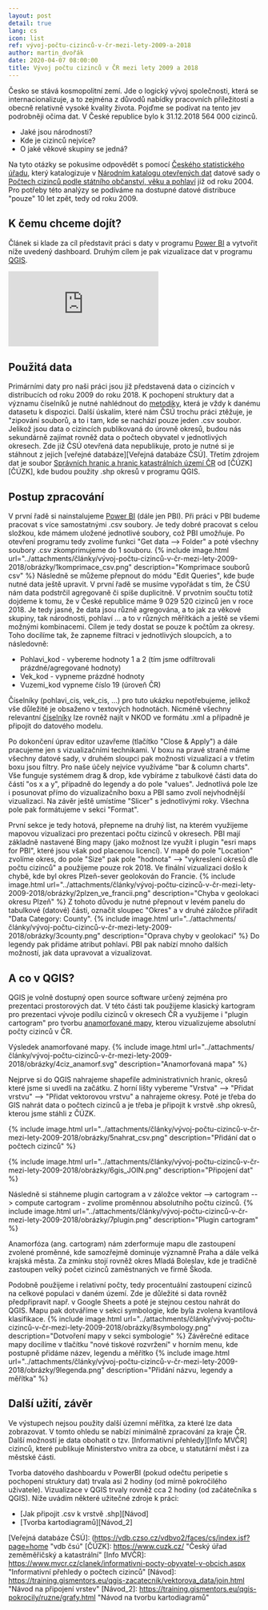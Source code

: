 ```yaml
---
layout: post
detail: true
lang: cs
icon: list
ref: vývoj-počtu-cizinců-v-čr-mezi-lety-2009-a-2018
author: martin_dvořák
date: 2020-04-07 08:00:00
title: Vývoj počtu cizinců v ČR mezi lety 2009 a 2018
---
```


Česko se stává kosmopolitní zemí. Jde o logický vývoj společnosti, která se internacionalizuje, a to zejména z důvodů nabídky pracovních příležitostí a obecně relativně vysoké kvality života. Pojďme se podívat na tento jev podrobněji očima dat. V České republice bylo k 31.12.2018 564 000 cizinců. 
- Jaké jsou národnosti?
- Kde je cizinců nejvíce? 
- O jaké věkové skupiny se jedná?
<!--more-->

Na tyto otázky se pokusíme odpovědět s pomocí [Českého statistického úřadu][ČSÚ], který katalogizuje v [Národním katalogu otevřených dat][NKOD] datové sady o [Počtech cizinců podle státního občanství, věku a pohlaví][Source] již od roku 2004. Pro potřeby této analýzy se podíváme na dostupné datové distribuce "pouze" 10 let zpět, tedy od roku 2009. 

## K čemu chceme dojít?
Článek si klade za cíl představit práci s daty v programu [Power BI][Power BI] a vytvořit níže uvedený dashboard. Druhým cílem je pak vizualizace dat v programu [QGIS][A Free and Open Source Geographic Information System]. 

<div class="embed-responsive embed-responsive-16by9">
<iframe class="embed-responsive-item" src="https://app.powerbi.com/view?r=eyJrIjoiY2QwMzM5YTktOTI0YS00MzQzLTkzYjMtYjI1OTQxNTgxNGZjIiwidCI6ImI4MDRlNTE5LTFjYzYtNDk3ZC1hOTVmLWUwMDIwNGMwMzhlZSIsImMiOjh9" frameborder="0" allowFullScreen></iframe>
</div>

## Použitá data

Primárními daty pro naši práci jsou již představená data o cizincích v distribucích od roku 2009 do roku 2018. K pochopení struktury dat a významu číselníků je nutné nahlédnout do [metodiky][Metodika počtu cizinců], která je vždy k danému datasetu k dispozici. Další úskalím, které nám ČSÚ trochu práci ztěžuje, je "zipování souborů, a to i tam, kde se nachází pouze jeden .csv soubor.
Jelikož jsou data o cizincích publikovaná do úrovně okresů, budou nás sekundárně zajímat rovněž data o počtech obyvatel v jednotlivých okresech. Zde již ČSÚ otevřená data nepublikuje, proto je nutné si je stáhnout z jejich [veřejné databáze][Veřejná databáze ČSÚ]. Třetím zdrojem dat je soubor [Správních hranic a hranic katastrálních území ČR][Data] od [ČÚZK][ČÚZK], kde budou použity .shp okresů v programu QGIS.

## Postup zpracování
V první řadě si nainstalujeme [Power BI](https://www.microsoft.com/en-us/download/details.aspx?id=58494) (dále jen PBI). Při práci v PBI budeme pracovat s více samostatnými .csv soubory. Je tedy dobré pracovat s celou složkou, kde mámem uložené jednotlivé soubory, což PBI umožňuje. Po otevření programu tedy zvolíme funkci "Get data --> Folder" a poté všechny soubory .csv zkomprimujeme do 1 souboru. 
{% include image.html
    url="../attachments/články/vývoj-počtu-cizinců-v-čr-mezi-lety-2009-2018/obrázky/1komprimace_csv.png"
    description="Komprimace souborů csv"
%}
Následně se můžeme přepnout do módu "Edit Queries", kde bude nutné data ještě upravit. V první řadě se musíme vypořádat s tím, že ČSÚ nám data podstrčil agregovaně či spíše duplicitně. V prvotním součtu totiž dojdeme k tomu, že v České republice máme 9 029 520 cizinců jen v roce 2018. Je tedy jasné, že data jsou různě agregována, a to jak za věkové skupiny, tak národnosti, pohlaví ... a to v různých měřítkách a ještě se všemi možnými kombinacemi. Cílem je tedy dostat se pouze k počtům za okresy. Toho docílíme tak, že zapneme filtraci v jednotlivých sloupcích, a to následovně: 

- Pohlavi_kod - vybereme hodnoty 1 a 2 (tím jsme odfiltrovali prázdné/agregované hodnoty) 
- Vek_kod - vypneme prázdné hodnoty
- Vuzemi_kod vypneme číslo 19 (úroveň ČR)

Číselníky (pohlavi_cis, vek_cis, ...) pro tuto ukázku nepotřebujeme, jelikož vše důležité je obsaženo v textových hodnotách. Nicméně všechny relevantní [číselníky](https://data.gov.cz/datové-sady?dotaz=číselníky&poskytovatel=Český%20statistický%20úřad) lze rovněž najít v NKOD ve formátu .xml a případně je připojit do datového modelu. 

Po dokončení úprav editor uzavřeme (tlačítko "Close & Apply") a dále pracujeme jen s vizualizačními technikami. V boxu na pravé straně máme všechny datové sady, v druhém sloupci pak možnosti vizualizací a v třetím boxu jsou filtry. Pro naše účely nejvíce využíváme "bar & column charts". Vše funguje systémem drag & drop, kde vybíráme z tabulkové části data do částí "os x a y", případně do legendy a do pole "values". Jednotlivá pole lze i posunovat přímo do vizualizačního boxu a PBI samo zvolí nejvhodnější vizualizaci. Na závěr ještě umístíme "Slicer" s jednotlivými roky. Všechna pole pak formátujeme v sekci "Format". 

První sekce je tedy hotová, přepneme na druhý list, na kterém využijeme mapovou vizualizaci pro prezentaci počtu cizinců v okresech. PBI mají základně nastavené Bing mapy (jako možnost lze využít i plugin "esri maps for PBI", které jsou však pod placenou licencí). V mapě do pole "Location" zvolíme okres, do pole "Size" pak pole "hodnota" --> "vykreslení okresů dle počtu cizinců" a použijeme pouze rok 2018. Ve finální vizualizaci došlo k chybě, kde byl okres Plzeň-sever geolokován do Francie.
{% include image.html
    url="../attachments/články/vývoj-počtu-cizinců-v-čr-mezi-lety-2009-2018/obrázky/2plzen_ve_francii.png"
    description="Chyba v geolokaci okresu Plzeň"
%}
 Z tohoto důvodu je nutné přepnout v levém panelu do tabulkové (datové) části, označit sloupec "Okres" a v druhé záložce přiřadit "Data Category: County".
{% include image.html
    url="../attachments/články/vývoj-počtu-cizinců-v-čr-mezi-lety-2009-2018/obrázky/3county.png"
    description="Oprava chyby v geolokaci"
%}
Do legendy pak přidáme atribut pohlaví. PBI pak nabízí mnoho dalších možností, jak data upravovat a vizualizovat. 

## A co v QGIS?

QGIS je volně dostupný open source software určený zejména pro prezentaci prostorových dat. V této části tak použijeme klasický kartogram pro prezentaci vývoje podílu cizinců v okresech ČR a využijeme i "plugin cartogram" pro tvorbu [anamorfované mapy](https://cs.wikipedia.org/wiki/Anamorf%C3%B3za_), kterou vizualizujeme absolutní počty cizinců v ČR. 

Výsledek anamorfované mapy.
{% include image.html
    url="../attachments/články/vývoj-počtu-cizinců-v-čr-mezi-lety-2009-2018/obrázky/4ciz_anamorf.svg"
    description="Anamorfovaná mapa"
%}

Nejprve si do QGIS nahrajeme shapefile administrativních hranic, okresů které jsme si uvedli na začátku. Z horní lišty vybereme "Vrstva" --> "Přidat vrstvu" --> "Přidat vektorovou vrstvu" a nahrajeme okresy. 
Poté je třeba do GIS nahrát data o počtech cizinců a je třeba je připojit k vrstvě .shp okresů, kterou jsme stáhli z ČÚZK.

{% include image.html
    url="../attachments/články/vývoj-počtu-cizinců-v-čr-mezi-lety-2009-2018/obrázky/5nahrat_csv.png"
    description="Přidání dat o počtech cizinců"
%}

{% include image.html
    url="../attachments/články/vývoj-počtu-cizinců-v-čr-mezi-lety-2009-2018/obrázky/6gis_JOIN.png"
    description="Připojení dat"
%}
 
Následně si stáhneme plugin cartogram  a v záložce vektor --> cartogram --> compute cartogram - zvolíme proměnnou absolutního počtu cizinců. 
{% include image.html
    url="../attachments/články/vývoj-počtu-cizinců-v-čr-mezi-lety-2009-2018/obrázky/7plugin.png"
    description="Plugin cartogram"
%}

Anamorfóza (ang. cartogram) nám zderformuje mapu dle zastoupení zvolené proměnné, kde samozřejmě dominuje významně Praha a dále velká krajská města. Za zmínku stojí rovněž okres Mladá Boleslav, kde je tradičně zastoupen velký počet cizinců zaměstnaných ve firmě Škoda. 

Podobně použijeme i relativní počty, tedy procentuální zastoupení cizinců na celkové populaci v daném území. Zde je důležité si data rovněž předpřipravit např. v Google Sheets a poté je stejnou cestou nahrát do QGIS. Mapu pak dotváříme v sekci symbologie, kde byla zvolena kvantilová klasifikace.
{% include image.html
    url="../attachments/články/vývoj-počtu-cizinců-v-čr-mezi-lety-2009-2018/obrázky/8symbology.png"
    description="Dotvoření mapy v sekci symbologie"
%}
Závěrečné editace mapy docílíme v tlačítku "nové tiskové rozvržení" v horním menu, kde postupně přidáme název, legendu a měřítko
{% include image.html
    url="../attachments/články/vývoj-počtu-cizinců-v-čr-mezi-lety-2009-2018/obrázky/9legenda.png"
    description="Přidání názvu, legendy a měřítka"
%}

## Další užití, závěr
Ve výstupech nejsou použity další územní měřítka, za které lze data zobrazovat. V tomto ohledu se nabízí minimálně zpracování za kraje ČR. Další možností je data obohatit o tzv. [Informativní přehledy][Info MVČR] cizinců, které publikuje Ministerstvo vnitra za obce, u statutární měst i za městské části. 

Tvorba datového dashboardu v PowerBI (pokud odečtu peripetie s pochopení struktury dat) trvala asi 2 hodiny (od mírně pokročilého uživatele). Vizualizace v QGIS trvaly rovněž cca 2 hodiny (od začátečníka s QGIS). Níže uvádím některé užitečné zdroje k práci:
 
- [Jak připojit .csv k vrstvě .shp][Návod]
- [Tvorba kartodiagramů][Návod_2]


[ČSÚ]: https://www.czso.cz/ "Český statistický úřad"
[NKOD]: https://data.gov.cz/ "Národní katalog otevřených dat"
[Source]: https://data.gov.cz/datové-sady?dotaz=cizinci&klíčová%20slova=státní%20občanství "Zdrojové soubory"
[Data]: https://data.gov.cz/datová-sada?iri=https%253A%2F%2Fdata.gov.cz%2Fzdroj%2Fdatové-sady%2FZmmerickyU%2F752310056 "Data ČÚZK pro QGIS"
[Power BI]: https://powerbi.microsoft.com/cs-cz/ "Microsoft Power BI"
[A Free and Open Source Geographic Information System]: https://qgis.org/en/site/ "QGIS"
[Metodika počtu cizinců]: (https://www.czso.cz/csu/cizinci/metodika-poctu-cizincu) "Metodika ČSÚ k počítání cizinců"
[Veřejná databáze ČSÚ]: (https://vdb.czso.cz/vdbvo2/faces/cs/index.jsf?page=home "vdb čsú"
[ČÚZK]: https://www.cuzk.cz/ "Český úřad zeměměřičský a katastrální"
[Info MVČR]: https://www.mvcr.cz/clanek/informativni-pocty-obyvatel-v-obcich.aspx "Informativní přehledy o počtech cizinců"
[Návod]: https://training.gismentors.eu/qgis-zacatecnik/vektorova_data/join.html "Návod na připojení vrstev"
[Návod_2]: https://training.gismentors.eu/qgis-pokrocily/ruzne/grafy.html "Návod na tvorbu kartodiagramů"



